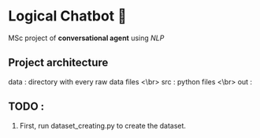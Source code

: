 # Logical Chatbot 💬
MSc project of **conversational agent** using *NLP*

## Project architecture
data : directory with every raw data files <\br>
src : python files <\br>
out : 

## TODO :
1. First, run dataset_creating.py to create the dataset.
